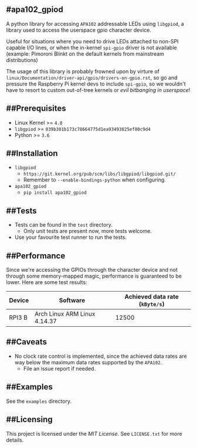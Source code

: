 #apa102_gpiod
-------------
A python library for accessing ``APA102`` addressable LEDs using ``libgpiod``,
a library used to access the userspace gpio character device.

Useful for situations where you need to drive LEDs attached to non-SPI capable
I/O lines, or when the in-kernel ``spi-gpio`` driver is not available (example:
Pimoroni Blinkt on the default kernels from mainstream distributions)

The usage of this library is probably frowned upon by virture of
``linux/Documentation/driver-api/gpio/drivers-on-gpio.rst``, so go and pressure
the Raspberry Pi kernel devs to include ``spi-gpio``, so we wouldn't have to
resort to custom out-of-tree kernels or _evil bitbanging in userspace_!

##Prerequisites
---------------
- Linux Kernel >= ``4.8``
- ``libgpiod`` >= ``039b301b173c78664775d1ea93493825ef80c9d4``
- Python >= ``3.6``

##Installation
--------------
- ``libgpiod``
    - ``https://git.kernel.org/pub/scm/libs/libgpiod/libgpiod.git/``
    - Remember to ``--enable-bindings-python`` when configuring.
- ``apa102_gpiod``
    - ``pip install apa102_gpiod``

##Tests
-------
- Tests can be found in the ``test`` directory.
    - Only unit tests are present now, more tests welcome.
- Use your favourite test runner to run the tests.


##Performance
-------------
Since we're accessing the GPIOs through the character device and not through
some memory-mapped magic, performance is guaranteed to be lower. Here are some
test results:

Device | Software                        | Achieved data rate (``kByte/s``)
-------| --------------------------------| --------------------------------
RPI3 B | Arch Linux ARM Linux 4.14.37    | 12500

##Caveats
---------
- No clock rate control is implemented, since the achieved data rates are
  way below the maximum data rates supported by the ``APA102``.
    - File an issue report if needed.

##Examples
----------
See the ``examples`` directory.

##Licensing
-----------
This project is licensed under the *MIT License*.
See ``LICENSE.txt`` for more details.
